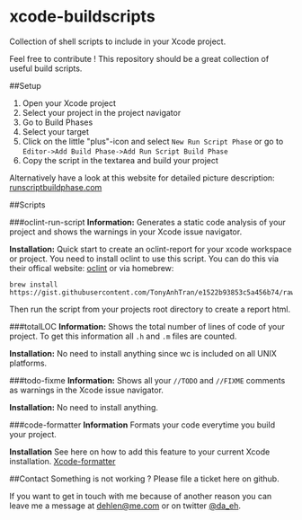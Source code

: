 # xcode-buildscripts
Collection of shell scripts to include in your Xcode project.

Feel free to contribute !
This repository should be a great collection of useful build scripts.

##Setup

1. Open your Xcode project
2. Select your project in the project navigator
3. Go to Build Phases
4. Select your target
5. Click on the little "plus"-icon and select `New Run Script Phase` or go to `Editor->Add Build Phase->Add Run Script Build Phase`
6. Copy the script in the textarea and build your project

Alternatively have a look at this website for detailed picture description: [runscriptbuildphase.com](http://www.runscriptbuildphase.com/)

##Scripts


###oclint-run-script
**Information:** 
Generates a static code analysis of your project and shows the warnings in your Xcode issue navigator.

**Installation:**
Quick start to create an oclint-report for your xcode workspace or project. 
You need to install oclint to use this script.
You can do this via their offical website: [oclint](http://oclint.org/)
or via homebrew: 

```
brew install https://gist.githubusercontent.com/TonyAnhTran/e1522b93853c5a456b74/raw/157549c7a77261e906fb88bc5606afd8bd727a73/oclint.rb
```

Then run the script from your projects root directory to create a report html.

###totalLOC
**Information:**
Shows the total number of lines of code of your project. To get this information all `.h` and `.m` files are counted.

**Installation:**
No need to install anything since wc is included on all UNIX platforms.

###todo-fixme
**Information:**
Shows all your `//TODO` and `//FIXME` comments as warnings in the Xcode issue navigator.

**Installation:**
No need to install anything.

###code-formatter
**Information**
Formats your code everytime you build your project.

**Installation**
See here on how to add this feature to your current Xcode installation.
[Xcode-formatter](https://github.com/octo-online/Xcode-formatter/)

##Contact
Something is not working ?
Please file a ticket here on github.

If you want to get in touch with me because of another reason you can leave me a message at [dehlen@me.com](mailto:dehlen@me.com) or on twitter [@da_eh](https://twitter.com/da_eh).

